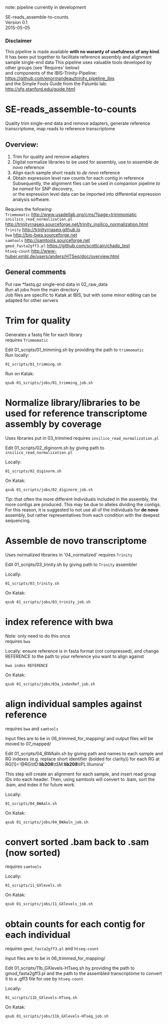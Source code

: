 note: pipeline currently in development

SE-reads_assemble-to-counts  
Version 0.1  
2015-05-05

### Disclaimer
This pipeline is made available **with no waranty of usefulness of any kind**.
It has been put together to facilitate reference assembly and alignment sample single-end data
This pipeline uses valuable tools developed by other groups (see 'Requires' below)  
and components of the IBIS-Trinity-Pipeline: https://github.com/enormandeau/trinity_pipeline_ibis  
and the Simple Fools Guide from the Palumbi lab: http://sfg.stanford.edu/guide.html

# SE-reads_assemble-to-counts
Quality trim single-end data and remove adapters, generate reference transcriptome, map reads to reference transcriptome
## Overview:
  1) Trim for quality and remove adapters  
  2) Digital normalize libraries to be used for assembly, use to assemble *de novo* reference  
  3) Align each sample short reads to *de novo* reference  
  4) Obtain expression level raw counts for each contig in reference  
Subsequently, the alignment files can be used in companion pipeline *to be named* for SNP discovery,  
or the expression level data can be imported into differential expression analysis software.  

Requires the following:  
`Trimmomatic`         http://www.usadellab.org/cms/?page=trimmomatic  
`insilico_read_normalization.pl`  http://trinityrnaseq.sourceforge.net/trinity_insilico_normalization.html  
`Trinity`             http://trinityrnaseq.github.io  
`bwa`                 http://bio-bwa.sourceforge.net  
`samtools`            http://samtools.sourceforge.net  
`gmod_fasta2gff3.pl`  https://github.com/scottcain/chado_test  
`htseq-count`         http://www-huber.embl.de/users/anders/HTSeq/doc/overview.html  

## General comments
Put raw *fastq.gz single-end data in 02_raw_data  
Run all jobs from the main directory  
Job files are specific to Katak at IBIS, but with some minor editing can be adapted for other servers  

# Trim for quality
Generates a fastq file for each library  
requires `Trimmomatic`

Edit 01_scripts/01_trimming.sh by providing the path to `trimmomatic`  
Run locally:
```
01_scripts/01_trimming.sh
```

Run on Katak: 
```
qsub 01_scripts/jobs/01_trimming_job.sh
```

# Normalize library/libraries to be used for reference transcriptome assembly by coverage
Uses libraries put in 03_trimmed
requires `insilico_read_normalization.pl`  

Edit 01_scripts/02_diginorm.sh by giving path to `insilico_read_normalization.pl`

Locally:
```
01_scripts/02_diginorm.sh
```

On Katak:
```
qsub 01_scripts/jobs/02_diginorm_job.sh
```

*Tip*: that often the more different individuals included in the assembly, the more contigs are produced. This may be due to alleles dividing the contigs. For this reason, it is suggested to not use all of the individuals for **de novo** assembly, but rather representatives from each condition with the deepest sequencing.

# Assemble **de novo** transcriptome
Uses normalized libraries in '04_normalized'
requires `Trinity`  

Edit 01_scripts/03_trinity.sh by giving path to `Trinity` assembler

Locally:
```
01_scripts/03_trinity.sh
```

On Katak:
```
qsub 01_scripts/jobs/03_trinity_job.sh
```

# index reference with bwa
Note: only need to do this once  
requires `bwa`  

Locally:
ensure reference is in fasta format (not compressed), and change REFERENCE to the path to your reference you want to align against
```
bwa index REFERENCE
```

On Katak:
```
qsub 01_scripts/jobs/03a_indexRef_job.sh
```

# align individual samples against reference

requires `bwa` and `samtools`

Input files are to be in 06_trimmed_for_mapping/ and output files will be moved to 07_mapped/

Edit 01_scripts/04_BWAaln.sh by giving path and names to each sample and RG indexes (e.g. replace short identifier (bolded for clarity)) for each RG at RG[1]='@RG\tID:**lib208**\tSM:**lib208**\tPL:Illumina'

This step will create an alignment for each sample, and insert read group IDs into each header. Then, using samtools will convert to .bam, sort the .bam, and index it for future work.

Locally:
```
01_scripts/04_BWAaln.sh
```

On Katak: 
```
qsub 01_scripts/jobs/04_BWAaln_job.sh
```

#####
# convert sorted .bam back to .sam (now sorted)
requires `samtools`

Locally:
```
01_scripts/11_GXlevels.sh
```

On Katak: 
```
qsub 01_scripts/jobs/11_GXlevels_job.sh
```

# obtain counts for each contig for each individual

requires `gmod_fasta2gff3.pl` and `htseq-count`

Input files are to be in 06_trimmed_for_mapping/

Edit 01_scripts/11b_GXlevels-HTseq.sh by providing the path to gmod_fasta2gff3.pl and the path to the assembled transcriptome to convert it to a .gff3 file for use by `htseq-count`

Locally:
```
01_scripts/11b_GXlevels-HTseq.sh
```

On Katak: 
```
qsub 01_scripts/jobs/11b_GXlevels-HTseq_job.sh
```
